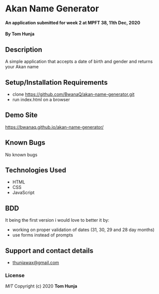 # Akan Name Generator 
#### An application submitted for week 2 at MPFT 38, 11th Dec, 2020
#### By **Tom Hunja**
## Description
A simple application that accepts a date of birth and gender and returns your Akan name
## Setup/Installation Requirements
* clone https://github.com/BwanaQ/akan-name-generator.git
* run index.html on a browser

## Demo Site
https://bwanaq.github.io/akan-name-generator/
## Known Bugs
No known bugs
## Technologies Used
* HTML
* CSS
* JavaScript
## BDD
It being the first version i would love to better it by:
* working on proper validation of dates (31, 30, 29 and 28 day months)
* use forms instead of prompts
## Support and contact details
* thunjawax@gmail.com
### License
*MIT*
Copyright (c) 2020 **Tom Hunja**
  